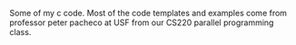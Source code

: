 Some of my c code.
Most of the code templates and examples come from professor peter pacheco at USF from our CS220 parallel programming class.
